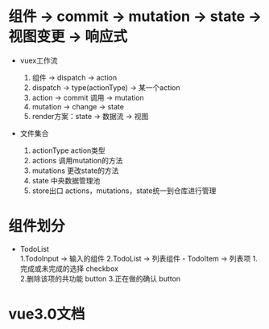 # 组件 -> commit -> mutation -> state -> 视图变更 -> 响应式     
- vuex工作流
  1. 组件 -> dispatch -> action
  2. dispatch -> type(actionType) -> 某一个action
  3. action -> commit 调用 -> mutation 
  4. mutation -> change -> state
  5. render方案：state -> 数据流 -> 视图 

- 文件集合
  1. actionType     action类型
  2. actions        调用mutation的方法
  3. mutations      更改state的方法
  4. state          中央数据管理池
  5. store出口       actions，mutations，state统一到仓库进行管理

# 组件划分
- TodoList    
   1.TodoInput -> 输入的组件 
   2.TodoList -> 列表组件 
      - TodoItem -> 列表项
         1.完成或未完成的选择  checkbox   
         2.删除该项的共功能    button
         3.正在做的确认       button

# vue3.0文档
